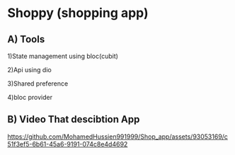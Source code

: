 # Shoppy (shopping app)
##   A) Tools 

1)State management using bloc(cubit)

2)Api using dio

3)Shared preference

4)bloc provider

## B) Video That descibtion  App

https://github.com/MohamedHussien991999/Shop_app/assets/93053169/c51f3ef5-6b61-45a6-9191-074c8e4d4692




